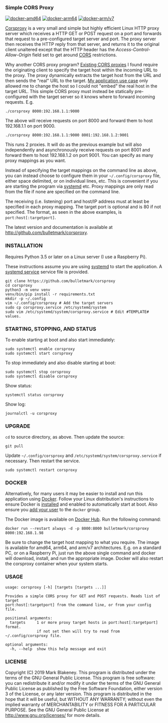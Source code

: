### Simple CORS Proxy
[![docker-amd64](https://img.shields.io/docker/v/bulletmark/corsproxy?arch=amd64&label=docker-amd64)](https://hub.docker.com/repository/docker/bulletmark/corsproxy)
[![docker-arm64](https://img.shields.io/docker/v/bulletmark/corsproxy?arch=arm64&label=docker-arm64)](https://hub.docker.com/repository/docker/bulletmark/corsproxy)
[![docker-arm/v7](https://img.shields.io/docker/v/bulletmark/corsproxy?arch=arm&label=docker-arm/v7)](https://hub.docker.com/repository/docker/bulletmark/corsproxy)

[Corsproxy][REPO] is a very small and simple but highly efficient Linux
HTTP proxy server which receives a HTTP GET or POST request on a port
and forwards that request to a pre-configured target server and port.
The proxy server then receives the HTTP reply from that server, and
returns it to the original client unaltered except that the HTTP header
has the _Access-Control-Allow-Origin_ field set to get around
[CORS](https://developer.mozilla.org/en-US/docs/Web/HTTP/CORS)
restrictions.

Why another CORS proxy program? [Existing CORS
proxies](https://github.com/search?q=cors+proxy) I found require the
originating client to specify the target host within the incoming URL to
the proxy. The proxy dynamically extracts the target host from the URL
and then sends the "real" URL to the target. [My application use
case](http://fronius-powermon.duckdns.org) only allowed me to change the
host so I could not "embed" the real host in the target URL. This simple
CORS proxy must instead be statically pre-configured with the target
server so it knows where to forward incoming requests. E.g.

    ./corsproxy 8000:192.168.1.1:9000

The above will receive requests on port 8000 and forward them to host
192.168.1.1 on port 9000.

    ./corsproxy 8000:192.168.1.1:9000 8001:192.168.1.2:9001

This runs 2 proxies. It will do as the previous example but will also
independently and asynchronously receive requests on port 8001 and
forward them to host 192.168.1.2 on port 9001. You can specify as many
proxy mappings as you want.

Instead of specifying the target mappings on the command line as above,
you can instead choose to configure them in your `~/.config/corsproxy`
file, either space delimited, or on individual lines, etc. This is
convenient if you are starting the program via
[systemd](https://www.freedesktop.org/wiki/Software/systemd/) etc. Proxy
mappings are only read from the file if none are specified on the
command line.

The receiving (i.e. listening) port and host/IP address must at least be
specified in each proxy mapping. The target port is optional and is 80
if not specified. The format, as seen in the above examples,
is `port:host[:targetport]`.

The latest version and documentation is available at
http://github.com/bulletmark/corsproxy.

### INSTALLATION

Requires Python 3.5 or later on a Linux server (I use a Raspberry Pi).

These instructions assume you are using
[systemd](https://www.freedesktop.org/wiki/Software/systemd/) to start
the application. A [systemd
service](https://www.freedesktop.org/software/systemd/man/systemd.service.html)
service file is provided.

```shell
git clone https://github.com/bulletmark/corsproxy
cd corsproxy
python3 -m venv venv
venv/bin/pip install -r requirements.txt
mkdir -p ~/.config
vim ~/.config/corsproxy # Add the target servers
sudo cp corsproxy.service /etc/systemd/system
sudo vim /etc/systemd/system/corsproxy.service # Edit #TEMPLATE# values.
```

### STARTING, STOPPING, AND STATUS

To enable starting at boot and also start immediately:

    sudo systemctl enable corsproxy
    sudo systemctl start corsproxy

To stop immediately and also disable starting at boot:

    sudo systemctl stop corsproxy
    sudo systemctl disable corsproxy

Show status:

    systemctl status corsproxy

Show log:

    journalctl -u corsproxy

### UPGRADE

`cd` to source directory, as above. Then update the source:

    git pull

Update `~/.config/corsproxy` and `/etc/systemd/system/corsproxy.service` if
necessary. Then restart the service.

    sudo systemctl restart corsproxy

### DOCKER

Alternatively, for many users it may be easier to install and run this
application using [Docker](https://www.docker.com/get-started). Follow
your Linux distribution's instructions to ensure Docker is
[installed](https://docs.docker.com/engine/install/) and enabled to
automatically start at boot. Also ensure you [add your
user](https://docs.docker.com/engine/install/linux-postinstall/) to the
`docker` group.

The Docker image is available on [Docker
Hub](https://hub.docker.com/repository/docker/bulletmark/corsproxy). Run
the following command:

    docker run --restart always -d -p 8000:8000 bulletmark/corsproxy 8000:192.168.1.98

Be sure to change the target host mapping to what you require. The image
is available for amd64, arm64, and arm/v7 architectures. E.g. on a
standard PC, or on a Raspberry Pi, just run the above single command and
docker will download, install, and run the appropriate image. Docker
will also restart the corsproxy container when your system starts.

### USAGE

```
usage: corsproxy [-h] [targets [targets ...]]

Provides a simple CORS proxy for GET and POST requests. Reads list of target
port:host[:targetport] from the command line, or from your config file.

positional arguments:
  targets     1 or more proxy target hosts in port:host[:targetport] format.
              if not set then will try to read from ~/.config/corsproxy file.

optional arguments:
  -h, --help  show this help message and exit
```

### LICENSE

Copyright (C) 2019 Mark Blakeney. This program is distributed under the
terms of the GNU General Public License.
This program is free software: you can redistribute it and/or modify it
under the terms of the GNU General Public License as published by the
Free Software Foundation, either version 3 of the License, or any later
version.
This program is distributed in the hope that it will be useful, but
WITHOUT ANY WARRANTY; without even the implied warranty of
MERCHANTABILITY or FITNESS FOR A PARTICULAR PURPOSE. See the GNU General
Public License at <http://www.gnu.org/licenses/> for more details.

[REPO]: https://github.com/bulletmark/corsproxy/

<!-- vim: se ai syn=markdown: -->

